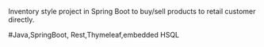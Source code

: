 Inventory style project in Spring Boot to buy/sell products to retail customer directly. 

#Java,SpringBoot, Rest,Thymeleaf,embedded HSQL
